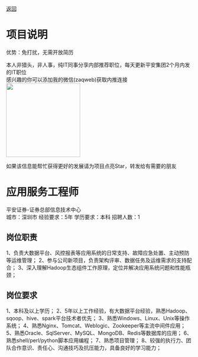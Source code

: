 [返回](../)

# 项目说明

优势：免打扰，无需开放简历

本人非猎头，非人事，纯IT同事分享内部推荐职位，每天更新平安集团2个月内发的IT职位  
感兴趣的你可以添加我的微信(zaqweb)获取内推连接  
<img src="https://github.com/zaqweb/PA-IT-JOBS/blob/master/WechatICode.jpeg"  height="200" width="200">

如果该信息能帮忙获得更好的发展请为项目点亮Star，转发给有需要的朋友

# 应用服务工程师
平安证券-证券总部信息技术中心  
城市：深圳市 经验要求：5年 学历要求：本科  招聘人数：1

## 岗位职责
1、负责大数据平台、风控报表等应用系统的日常支持、故障应急处置、主动预防等运维管理；
2、参与公司新项目，负责架构评审、数据任务及运维需求的支持配合；
3、深入理解Hadoop生态组件工作原理，定位并解决应用系统问题和性能瓶颈；

## 岗位要求
1、本科及以上学历；
2、5年以上工作经验，有大数据平台经验，熟悉Hadoop、sqoop、hive、spark平台技术者优先；
3、熟悉Windows、Linux、Unix等操作系统；
4、熟悉Nginx、Tomcat、Weblogic、Zookeeper等主流中间件应用；
5、熟悉Oracle、SqlServer、MySQL、MongoDB、Redis等数据库的应用；
6、熟悉shell/perl/python脚本应用编程；
7、熟悉项目管理；
8、较强的执行力、团队合作意识、责任心、沟通技巧及抗压能力，具备良好的学习能力；




